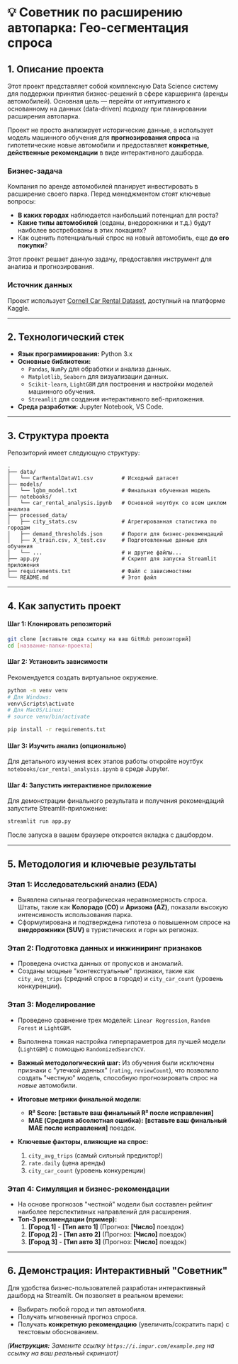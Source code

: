 # 💡 Советник по расширению автопарка: Гео-сегментация спроса

## 1. Описание проекта

Этот проект представляет собой комплексную Data Science систему для поддержки принятия бизнес-решений в сфере каршеринга (аренды автомобилей). Основная цель — перейти от интуитивного к основанному на данных (data-driven) подходу при планировании расширения автопарка.

Проект не просто анализирует исторические данные, а использует модель машинного обучения для **прогнозирования спроса** на гипотетические новые автомобили и предоставляет **конкретные, действенные рекомендации** в виде интерактивного дашборда.

### Бизнес-задача
Компания по аренде автомобилей планирует инвестировать в расширение своего парка. Перед менеджментом стоят ключевые вопросы:
- **В каких городах** наблюдается наибольший потенциал для роста?
- **Какие типы автомобилей** (седаны, внедорожники и т.д.) будут наиболее востребованы в этих локациях?
- Как оценить потенциальный спрос на новый автомобиль, еще **до его покупки**?

Этот проект решает данную задачу, предоставляя инструмент для анализа и прогнозирования.

### Источник данных
Проект использует [Cornell Car Rental Dataset](https://www.kaggle.com/datasets/kushleshkumar/cornell-car-rental-dataset/data), доступный на платформе Kaggle.

---

## 2. Технологический стек
- **Язык программирования:** Python 3.x
- **Основные библиотеки:**
  - `Pandas`, `NumPy` для обработки и анализа данных.
  - `Matplotlib`, `Seaborn` для визуализации данных.
  - `Scikit-learn`, `LightGBM` для построения и настройки моделей машинного обучения.
  - `Streamlit` для создания интерактивного веб-приложения.
- **Среда разработки:** Jupyter Notebook, VS Code.

---

## 3. Структура проекта
Репозиторий имеет следующую структуру:
```
.
├── data/
│   └── CarRentalDataV1.csv         # Исходный датасет
├── models/
│   └── lgbm_model.txt              # Финальная обученная модель
├── notebooks/
│   └── car_rental_analysis.ipynb   # Основной ноутбук со всем циклом анализа
├── processed_data/
│   ├── city_stats.csv              # Агрегированная статистика по городам
│   ├── demand_thresholds.json      # Пороги для бизнес-рекомендаций
│   ├── X_train.csv, X_test.csv     # Подготовленные данные для обучения
│   └── ...                         # и другие файлы...
├── app.py                          # Скрипт для запуска Streamlit приложения
├── requirements.txt                # Файл с зависимостями
└── README.md                       # Этот файл
```

---

## 4. Как запустить проект

#### Шаг 1: Клонировать репозиторий
```bash
git clone [вставьте сюда ссылку на ваш GitHub репозиторий]
cd [название-папки-проекта]
```

#### Шаг 2: Установить зависимости
Рекомендуется создать виртуальное окружение.
```bash
python -m venv venv
# Для Windows:
venv\Scripts\activate
# Для MacOS/Linux:
# source venv/bin/activate

pip install -r requirements.txt
```

#### Шаг 3: Изучить анализ (опционально)
Для детального изучения всех этапов работы откройте ноутбук `notebooks/car_rental_analysis.ipynb` в среде Jupyter.

#### Шаг 4: Запустить интерактивное приложение
Для демонстрации финального результата и получения рекомендаций запустите Streamlit-приложение:
```bash
streamlit run app.py
```
После запуска в вашем браузере откроется вкладка с дашбордом.

---

## 5. Методология и ключевые результаты

### Этап 1: Исследовательский анализ (EDA)
- Выявлена сильная географическая неравномерность спроса. Штаты, такие как **Колорадо (CO)** и **Аризона (AZ)**, показали высокую интенсивность использования парка.
- Сформулирована и подтверждена гипотеза о повышенном спросе на **внедорожники (SUV)** в туристических и горн
ых регионах.

### Этап 2: Подготовка данных и инжиниринг признаков
- Проведена очистка данных от пропусков и аномалий.
- Созданы мощные "контекстуальные" признаки, такие как `city_avg_trips` (средний спрос в городе) и `city_car_count` (уровень конкуренции).

### Этап 3: Моделирование
- Проведено сравнение трех моделей: `Linear Regression`, `Random Forest` и `LightGBM`.
- Выполнена тонкая настройка гиперпараметров для лучшей модели (`LightGBM`) с помощью `RandomizedSearchCV`.
- **Важный методологический шаг:** Из обучения были исключены признаки с "утечкой данных" (`rating`, `reviewCount`), что позволило создать "честную" модель, способную прогнозировать спрос на *новые* автомобили.

- **Итоговые метрики финальной модели:**
  - **R² Score:** **[вставьте ваш финальный R² после исправления]**
  - **MAE (Средняя абсолютная ошибка):** **[вставьте ваш финальный MAE после исправления]** поездок.

- **Ключевые факторы, влияющие на спрос:**
  1. `city_avg_trips` (самый сильный предиктор!)
  2. `rate.daily` (цена аренды)
  3. `city_car_count` (уровень конкуренции)

### Этап 4: Симуляция и бизнес-рекомендации
- На основе прогнозов "честной" модели был составлен рейтинг наиболее перспективных направлений для расширения.
- **Топ-3 рекомендации (пример):**
  1. **[Город 1]** - **[Тип авто 1]** (Прогноз: **[Число]** поездок)
  2. **[Город 2]** - **[Тип авто 2]** (Прогноз: **[Число]** поездок)
  3. **[Город 3]** - **[Тип авто 3]** (Прогноз: **[Число]** поездок)

---

## 6. Демонстрация: Интерактивный "Советник"

Для удобства бизнес-пользователей разработан интерактивный дашборд на Streamlit. Он позволяет в реальном времени:
- Выбирать любой город и тип автомобиля.
- Получать мгновенный прогноз спроса.
- Получать **конкретную рекомендацию** (увеличить/сократить парк) с текстовым обоснованием.

  
*(**Инструкция:** Замените ссылку `https://i.imgur.com/example.png` на ссылку на ваш реальный скриншот)*
